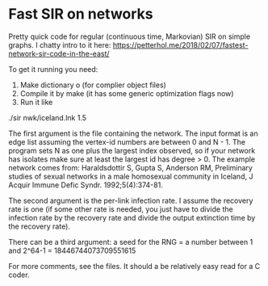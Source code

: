 # Fast SIR on networks
Pretty quick code for regular (continuous time, Markovian) SIR on simple graphs. I chatty intro to it here: https://petterhol.me/2018/02/07/fastest-network-sir-code-in-the-east/

To get it running you need:

1. Make dictionary o (for complier object files)
2. Compile it by make (it has some generic optimization flags now)
3. Run it like

./sir nwk/iceland.lnk 1.5

The first argument is the file containing the network. The input format is an edge list assuming the vertex-id numbers are between 0 and N - 1. The program sets N as one plus the largest index observed, so if your network has isolates make sure at least the largest id has degree > 0. The example network comes from: Haraldsdottir S, Gupta S, Anderson RM, Preliminary studies of sexual networks in a male homosexual community in Iceland, J Acquir Immune Defic Syndr. 1992;5(4):374-81.

The second argument is the per-link infection rate. I assume the recovery rate is one (if some other rate is needed, you just have to divide the infection rate by the recovery rate and divide the output extinction time by the recovery rate).

There can be a third argument: a seed for the RNG = a number between 1 and 2^64-1 = 18446744073709551615

For more comments, see the files. It should a be relatively easy read for a C coder.

